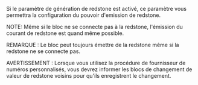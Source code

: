 Si le paramètre de génération de redstone est activé, ce paramètre vous permettra la configuration du pouvoir d'emission de redstone.

NOTE: Même si le bloc ne se connecte pas à la redstone, l'émission du courant de redstone est quand même possible.

REMARQUE : Le bloc peut toujours émettre de la redstone même si la redstone ne se connecte pas.

AVERTISSEMENT : Lorsque vous utilisez la procédure de fournisseur de numéros personnalisés, vous devrez informer les blocs de changement de valeur de redstone voisins pour qu'ils enregistrent le changement.
